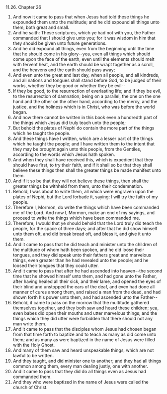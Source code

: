 11.26. Chapter 26
1. And now it came to pass that when Jesus had told these things he expounded them unto the multitude; and he did expound all things unto them, both great and small.
2. And he saith: These scriptures, which ye had not with you, the Father commanded that I should give unto you; for it was wisdom in him that they should be given unto future generations.
3. And he did expound all things, even from the beginning until the time that he should come in his glory--yea, even all things which should come upon the face of the earth, even until the elements should melt with fervent heat, and the earth should be wrapt together as a scroll, and the heavens and the earth should pass away;
4. And even unto the great and last day, when all people, and all kindreds, and all nations and tongues shall stand before God, to be judged of their works, whether they be good or whether they be evil--
5. If they be good, to the resurrection of everlasting life; and if they be evil, to the resurrection of damnation; being on a parallel, the one on the one hand and the other on the other hand, according to the mercy, and the justice, and the holiness which is in Christ, who was before the world began.
6. And now there cannot be written in this book even a hundredth part of the things which Jesus did truly teach unto the people;
7. But behold the plates of Nephi do contain the more part of the things which he taught the people.
8. And these things have I written, which are a lesser part of the things which he taught the people; and I have written them to the intent that they may be brought again unto this people, from the Gentiles, according to the words which Jesus hath spoken.
9. And when they shall have received this, which is expedient that they should have first, to try their faith, and if it shall so be that they shall believe these things then shall the greater things be made manifest unto them.
10. And if it so be that they will not believe these things, then shall the greater things be withheld from them, unto their condemnation.
11. Behold, I was about to write them, all which were engraven upon the plates of Nephi, but the Lord forbade it, saying: I will try the faith of my people.
12. Therefore I, Mormon, do write the things which have been commanded me of the Lord. And now I, Mormon, make an end of my sayings, and proceed to write the things which have been commanded me.
13. Therefore, I would that ye should behold that the Lord truly did teach the people, for the space of three days; and after that he did show himself unto them oft, and did break bread oft, and bless it, and give it unto them.
14. And it came to pass that he did teach and minister unto the children of the multitude of whom hath been spoken, and he did loose their tongues, and they did speak unto their fathers great and marvelous things, even greater than he had revealed unto the people; and he loosed their tongues that they could utter.
15. And it came to pass that after he had ascended into heaven--the second time that he showed himself unto them, and had gone unto the Father, after having healed all their sick, and their lame, and opened the eyes of their blind and unstopped the ears of the deaf, and even had done all manner of cures among them, and raised a man from the dead, and had shown forth his power unto them, and had ascended unto the Father--
16. Behold, it came to pass on the morrow that the multitude gathered themselves together, and they both saw and heard these children; yea, even babes did open their mouths and utter marvelous things; and the things which they did utter were forbidden that there should not any man write them.
17. And it came to pass that the disciples whom Jesus had chosen began from that time forth to baptize and to teach as many as did come unto them; and as many as were baptized in the name of Jesus were filled with the Holy Ghost.
18. And many of them saw and heard unspeakable things, which are not lawful to be written.
19. And they taught, and did minister one to another; and they had all things common among them, every man dealing justly, one with another.
20. And it came to pass that they did do all things even as Jesus had commanded them.
21. And they who were baptized in the name of Jesus were called the church of Christ.

